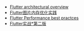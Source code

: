 * [Flutter architectural overview](https://docs.flutter.dev/resources/architectural-overview#building-widgets)
* [Flutter图片内存优化实践](https://toutiao.io/posts/e4hawk4/preview)
* [Flutter Performance best practces](https://docs.flutter.dev/perf/best-practices)
* [Flutter实战*第二版](https://book.flutterchina.club/)
